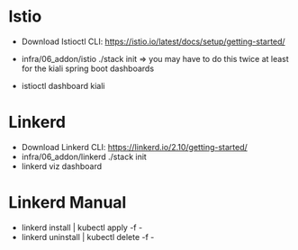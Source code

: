 # Istio
- Download Istioctl CLI: https://istio.io/latest/docs/setup/getting-started/
- infra/06_addon/istio ./stack init
=> you may have to do this twice at least for the kiali spring boot dashboards

- istioctl dashboard kiali
       
# Linkerd
- Download Linkerd CLI: https://linkerd.io/2.10/getting-started/
- infra/06_addon/linkerd ./stack init
- linkerd viz dashboard

# Linkerd Manual
- linkerd install | kubectl apply -f -
- linkerd uninstall | kubectl delete -f -

